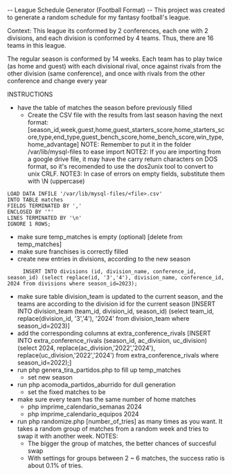 -- League Schedule Generator (Football Format) --
This project was created to generate a random schedule for my fantasy football's league.

Context:
   This league its conformed by 2 conferences, each one with 2 divisions, and each division is conformed by 4 teams. Thus,
there are 16 teams in this league.

   The regular season is conformed by 14 weeks. Each team has to play twice (as home and guest) with each divisional rival, 
once against rivals from the other division (same conference), and once with rivals from the other conference and change every
 year


INSTRUCTIONS

* have the table of matches the season before previously filled
   - Create the CSV file with the results from last season having the next format:
     [season_id,week,guest,home,guest_starters_score,home_starters_score,type,end_type,guest_bench_score,home_bench_score,win_type,home_advantage]
     NOTE: Remember to put it in the folder /var/lib/mysql-files to ease import
     NOTE2: If you are importing from a google drive file, it may have the carry return characters on DOS format, so it's recomended to use the dos2unix tool to convert to unix CRLF.
     NOTE3: In case of errors on empty fields, substitute them with \N (uppercase)
```
LOAD DATA INFILE '/var/lib/mysql-files/<file>.csv'
INTO TABLE matches
FIELDS TERMINATED BY ','
ENCLOSED BY '"'
LINES TERMINATED BY '\n'
IGNORE 1 ROWS;
```
* make sure temp_matches is empty (optional) [delete from temp_matches]
* make sure franchises is correctly filled
* create new entries in divisions, according to the new season
```
     INSERT INTO divisions (id, division_name, conference_id, season_id) (select replace(id, '3','4'), division_name, conference_id, 2024 from divisions where season_id=2023);
```
* make sure table division_team is updated to the current season, and the teams are according to the division id for the current season
     [INSERT INTO division_team (team_id, division_id, season_id) (select team_id, replace(division_id, '3','4'), '2024' from division_team where season_id=2023)]
* add the corresponding columns at extra_conference_rivals
     [INSERT INTO extra_conference_rivals (season_id, ac_division, uc_division) (select 2024, replace(ac_division,'2022','2024'), replace(uc_division,'2022','2024') from extra_conference_rivals where season_id=2022);]
* run php genera_tira_partidos.php to fill up temp_matches
    - set new season
* run php acomoda_partidos_aburrido for dull generation
    - set the fixed matches to be
* make sure every team has the same number of home matches
    - php imprime_calendario_semanas 2024
    - php imprime_calendario_equipos 2024
* run  php randomize.php [number_of_tries] as many times as you want. It takes a random group of matches from a random week and tries to swap it with another week.
  NOTES:
    - The bigger the group of matches, the better chances of succesful swap
    - With settings for groups between 2 ~ 6 matches, the success ratio is about 0.1% of tries.
